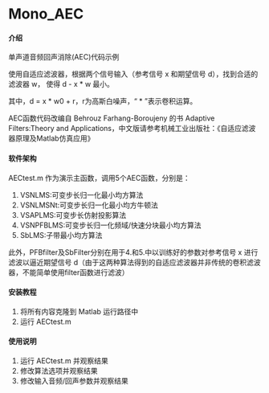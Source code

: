 # Mono_AEC

#### 介绍
单声道音频回声消除(AEC)代码示例

使用自适应滤波器，根据两个信号输入（参考信号 x 和期望信号 d），找到合适的滤波器 w， 使得 d - x * w 最小。

其中，d = x * w0 + r，r为高斯白噪声，“ * ”表示卷积运算。

AEC函数代码改编自 Behrouz Farhang-Boroujeny 的书 Adaptive Filters:Theory and Applications，中文版请参考机械工业出版社：《自适应滤波器原理及Matlab仿真应用》

#### 软件架构
AECtest.m 作为演示主函数，调用5个AEC函数，分别是：
1.  VSNLMS:可变步长归一化最小均方算法
2.  VSNLMSNt:可变步长归一化最小均方牛顿法
3.  VSAPLMS:可变步长仿射投影算法
4.  VSNPFBLMS:可变步长归一化频域/快速分块最小均方算法
5.  SbLMS:子带最小均方算法

此外，PFBfilter及SbFilter分别在用于4.和5.中以训练好的参数对参考信号 x 进行滤波以逼近期望信号 d（由于这两种算法得到的自适应滤波器并非传统的卷积滤波器，不能简单使用filter函数进行滤波）
    
#### 安装教程

1.  将所有内容克隆到 Matlab 运行路径中
2.  运行 AECtest.m 


#### 使用说明

1.  运行 AECtest.m 并观察结果
2.  修改算法选项并观察结果
3.  修改输入音频/回声参数并观察结果


